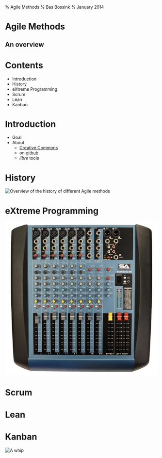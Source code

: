 % Agile Methods
% Bas Bossink
% January 2014
# Agile Methods
## An overview

# Contents

- Introduction
- History
- eXtreme Programming 
- Scrum
- Lean
- Kanban

# Introduction

- Goal
- About
    + [Creative Commons][cc]
    + on [github][gh]
    + *libre* tools

[gh]: http://github.com/basbossink/presentations "Presentations on github"
[cc]: http://creativecommons.org/licenses/by-sa/4.0/deed.nl

# History

![Overview of the history of different Agile methods](history.svg "A timeline that lists the different agile methods")


# eXtreme Programming

![Turn 'em up to 10](MixerAllOnTen.jpg "asked the team to crank up all the knobs to 10 on the things I thought were essential and leave out everything else")


# Scrum


# Lean


# Kanban
 
![A whip](WHIP.jpg "A whip")
<!--
Copyright 2014 Bas Bossink <bas.bossink@gmail.com>.
See the file LICENSE for copying conditions.
-->
